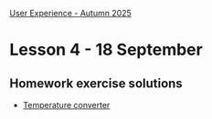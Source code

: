 [User Experience - Autumn 2025](https://github.com/arturomorarioja-kea/WD_UX_E25/blob/main/README.md)

# Lesson 4 - 18 September

## Homework exercise solutions
- [Temperature converter](https://github.com/arturomorarioja/kea_js_temperature_converter_solution)

[-> git pull https://github.com/arturomorarioja/js_append_strategies, https://github.com/arturomorarioja/js_append_strategies_v2]: #

[-> Append strategies]: #
[  -> show also document fragment: https://codepen.io/arturomorarioja/pen/QwLaVMj]: #

[-> In-class exercise: Project Gutenberg]: #

[-> Navigation and wayfinding + in-class exercise]: #

[-> Food repo. Iterate + responsive]: #
[-> slides Responsive Web Design: breakpoints, media queries, mobile first]: #
[  -> auto margins + contact flex + <a> styling]: #

[## Homework]: #
[1MA: TMDB]: #
